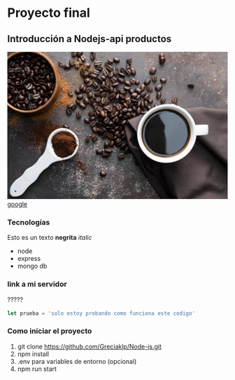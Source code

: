 # Proyecto final

## Introducción a Nodejs-api productos 

![winecoffee](./winecoffee.jpg)
[google](https://www.google.com)




### Tecnologías

Esto es un texto **negrita**
*italic*

* node
* express
* mongo db

### link a mi servidor
?????

``` Javascript
let prueba = 'solo estoy probando como funciona este codigo'
```

### Como iniciar el proyecto

1. git clone https://github.com/Greciaklp/Node-js.git
2. npm install
3. .env para variables de entorno (opcional)
4. npm run start 